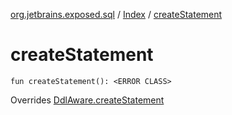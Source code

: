 [org.jetbrains.exposed.sql](../index.md) / [Index](index.md) / [createStatement](.)

# createStatement

`fun createStatement(): <ERROR CLASS>`

Overrides [DdlAware.createStatement](../-ddl-aware/create-statement.md)

